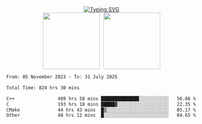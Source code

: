 <!--START_SECTION:console-->
<div align="center">
  <a href="https://git.io/typing-svg">
    <img src="https://readme-typing-svg.demolab.com/?lines=Hello+There+!;Happy+Coding+!&size=28&color=0F62FE&center=true&font=Fira+Code" alt="Typing SVG" />
  </a>
</div>
<!--END_SECTION:console-->

<div align="center" style="display: flex; justify-content: center; gap: 10px; flex-wrap: wrap;">
  <img 
    src="https://github-readme-stats.vercel.app/api?username=gotorion&hide_title=true&hide_border=true&show_icons=true&line_height=21&text_color=000&icon_color=000&bg_color=0,ea6161,ffc64d,fffc4d,52fa5a&theme=graywhite" 
    height="150"
  />
  <img 
    src="https://github-readme-stats.vercel.app/api/top-langs/?username=gotorion&hide_title=true&hide_border=true&layout=compact&langs_count=6&text_color=000&icon_color=fff&bg_color=0,52fa5a,4dfcff,c64dff&theme=graywhite" 
    height="150"
  />
</div>
<!--START_SECTION:waka-->

```txt
From: 05 November 2023 - To: 31 July 2025

Total Time: 824 hrs 30 mins

C++                489 hrs 58 mins ██████████████░░░░░░░░░░░   56.66 %
C                  193 hrs 18 mins █████▓░░░░░░░░░░░░░░░░░░░   22.35 %
CMake              44 hrs 43 mins  █▒░░░░░░░░░░░░░░░░░░░░░░░   05.17 %
Other              40 hrs 12 mins  █░░░░░░░░░░░░░░░░░░░░░░░░   04.65 %
```

<!--END_SECTION:waka-->
